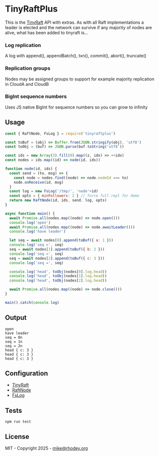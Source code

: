 # TinyRaftPlus
This is the [TinyRaft](https://www.npmjs.com/package/tinyraft) API with extras. As with all Raft implementations a leader is elected and the network can survive if any majority of nodes are alive, what has been added to tinyraft is...

### Log replication
A log with append(), appendBatch(), txn(), commit(), abort(), truncate()

### Replication groups
Nodes may be assigned groups to support for example majority replication in CloudA and CloudB

### BigInt sequence numbers
Uses JS native BigInt for sequence numbers so you can grow to infinity

## Usage
```js
const { RaftNode, FsLog } = require('tinyraftplus')

const toBuf = (obj) => Buffer.from(JSON.stringify(obj), 'utf8')
const toObj = (buf) => JSON.parse(buf.toString('utf8'))

const ids = new Array(3).fill(0).map((z, idx) => ++idx)
const nodes = ids.map((id) => node(id, ids))

function node(id, ids) {
  const send = (to, msg) => {
    const node = nodes.find((node) => node.nodeId === to)
    node.onReceive(id, msg)
  }
  const log = new FsLog('/tmp/', 'node'+id)
  const opts = { minFollowers: 2 } // force full repl for demo
  return new RaftNode(id, ids, send, log, opts)
}

async function main() {
  await Promise.all(nodes.map((node) => node.open()))
  console.log('open')
  await Promise.all(nodes.map((node) => node.awaitLeader()))
  console.log('have leader')

  let seq = await nodes[0].append(toBuf({ a: 1 }))
  console.log('seq =', seq)
  seq = await nodes[1].append(toBuf({ b: 2 }))
  console.log('seq =', seq)
  seq = await nodes[2].append(toBuf({ c: 3 }))
  console.log('seq =', seq)

  console.log('head', toObj(nodes[0].log.head))
  console.log('head', toObj(nodes[1].log.head))
  console.log('head', toObj(nodes[2].log.head))

  await Promise.all(nodes.map((node) => node.close()))
}

main().catch(console.log)
```

## Output
```
open
have leader
seq = 0n
seq = 1n
seq = 2n
head { c: 3 }
head { c: 3 }
head { c: 3 }
```

## Configuration
+ [TinyRaft](https://www.npmjs.com/package/tinyraft)
+ [RaftNode](https://github.com/rhodey/tinyraftplus/blob/master/index.js#L17)
+ [FsLog](https://github.com/rhodey/tinyraftplus/blob/master/index.js#L227)

## Tests
```
npm run test
```

## License
MIT - Copyright 2025 - mike@rhodey.org
